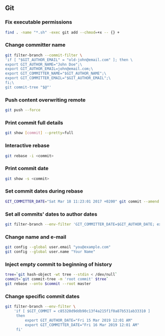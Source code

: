 ## Git


### Fix executable permissions
```bash
find . -name "*.sh" -exec git add --chmod=+x -- {} +
```

### Change committer name
```bash
git filter-branch --commit-filter \
'if [ "$GIT_AUTHOR_EMAIL" = "old-john@email.com" ]; then \
export GIT_AUTHOR_NAME="John Doe";\
export GIT_AUTHOR_EMAIL=john@email.com;\
export GIT_COMMITTER_NAME="$GIT_AUTHOR_NAME";\
export GIT_COMMITTER_EMAIL="$GIT_AUTHOR_EMAIL";\
fi;\
git commit-tree "$@"'
```

### Push content overwriting remote
```bash
git push --force
```

### Print commit full details
```bash
git show [commit] --pretty=full
```

### Interactive rebase
```bash
git rebase -i <commit>
```

### Print commit date
```bash
git show -s <commit>
```

### Set commit dates during rebase
```bash
GIT_COMMITTER_DATE="Sat Mar 18 11:23:01 2017 +0200" git commit --amend --date "Sat Mar 18 11:23:01 2017 +0200"
```

### Set all commits' dates to author dates
```bash
git filter-branch --env-filter 'GIT_COMMITTER_DATE=$GIT_AUTHOR_DATE; export GIT_COMMITTER_DATE'
```

### Change name and e-mail
```bash
git config --global user.email "you@example.com"
git config --global user.name "Your Name"
```

### Inject empty commit to beginning of history
```bash
tree=`git hash-object -wt tree --stdin < /dev/null`
commit=`git commit-tree -m 'root commit' $tree`
git rebase --onto $commit --root master
```

### Change specific commit dates
```bash
git filter-branch --env-filter \
    'if [ $GIT_COMMIT = c85320d9ddb90c13f4a215f1f0a87b531ab33310 ]
     then
         export GIT_AUTHOR_DATE="Fri 15 Mar 2019 12:01 AM"
         export GIT_COMMITTER_DATE="Fri 16 Mar 2019 12:01 AM"
     fi'
```
